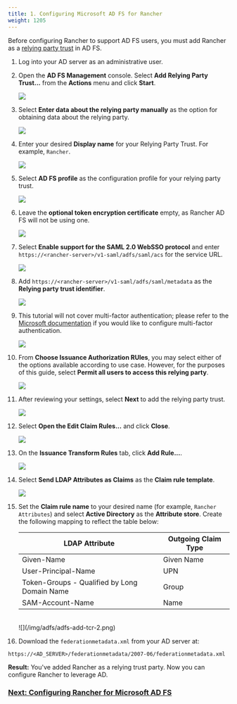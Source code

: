```yaml
---
title: 1. Configuring Microsoft AD FS for Rancher
weight: 1205
---
```


Before configuring Rancher to support AD FS users, you must add Rancher as a [relying party trust](https://docs.microsoft.com/en-us/windows-server/identity/ad-fs/technical-reference/understanding-key-ad-fs-concepts) in AD FS. 

1. Log into your AD server as an administrative user.

1. Open the **AD FS Management** console. Select **Add Relying Party Trust...** from the **Actions** menu and click **Start**.
  
    ![](/img/adfs/adfs-overview.png)

1. Select **Enter data about the relying party manually** as the option for obtaining data about the relying party.

    ![](/img/adfs/adfs-add-rpt-2.png)
    
1. Enter your desired **Display name** for your Relying Party Trust. For example, `Rancher`.

    ![](/img/adfs/adfs-add-rpt-3.png)
  
1. Select **AD FS profile** as the configuration profile for your relying party trust.
  
    ![](/img/adfs/adfs-add-rpt-4.png)
  
1. Leave the **optional token encryption certificate** empty, as Rancher AD FS will not be using one.
  
    ![](/img/adfs/adfs-add-rpt-5.png)
  
1. Select **Enable support for the SAML 2.0 WebSSO protocol**
  and enter `https://<rancher-server>/v1-saml/adfs/saml/acs` for the service URL.
  
    ![](/img/adfs/adfs-add-rpt-6.png)
  
1. Add `https://<rancher-server>/v1-saml/adfs/saml/metadata` as the **Relying party trust identifier**.
  
    ![](/img/adfs/adfs-add-rpt-7.png)
  
1. This tutorial will not cover multi-factor authentication; please refer to the [Microsoft documentation](https://docs.microsoft.com/en-us/windows-server/identity/ad-fs/operations/configure-additional-authentication-methods-for-ad-fs) if you would like to configure multi-factor authentication.
  
    ![](/img/adfs/adfs-add-rpt-8.png)
  
1. From **Choose Issuance Authorization RUles**, you may select either of the options available according to use case. However, for the purposes of this guide, select **Permit all users to access this relying party**.
  
    ![](/img/adfs/adfs-add-rpt-9.png)

1. After reviewing your settings, select **Next** to add the relying party trust.
  
    ![](/img/adfs/adfs-add-rpt-10.png)

  
1. Select **Open the Edit Claim Rules...** and click **Close**.
  
    ![](/img/adfs/adfs-add-rpt-11.png)
  
1. On the **Issuance Transform Rules** tab, click **Add Rule...**.
  
    ![](/img/adfs/adfs-edit-cr.png)
  
1. Select **Send LDAP Attributes as Claims** as the **Claim rule template**.

    ![](/img/adfs/adfs-add-tcr-1.png)
  
1. Set the **Claim rule name** to your desired name (for example, `Rancher Attributes`) and select **Active Directory** as the **Attribute store**. Create the following mapping to reflect the table below:

    | LDAP Attribute                               | Outgoing Claim Type |
    | -------------------------------------------- | ------------------- |
    | Given-Name                                   | Given Name          |
    | User-Principal-Name                          | UPN                 |
    | Token-Groups - Qualified by Long Domain Name | Group               |
    | SAM-Account-Name                             | Name                |
    <br/>
    ![](/img/adfs/adfs-add-tcr-2.png)

1. Download the `federationmetadata.xml` from your AD server at: 
```
https://<AD_SERVER>/federationmetadata/2007-06/federationmetadata.xml
```

**Result:** You've added Rancher as a relying trust party. Now you can configure Rancher to leverage AD.

### [Next: Configuring Rancher for Microsoft AD FS](configure-rancher-for-ms-adfs.md)
